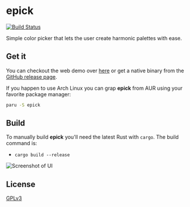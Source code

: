 # epick

[![Build Status](https://github.com/wojciechkepka/epick/workflows/epick%20CI/badge.svg)](https://github.com/wojciechkepka/epick/actions?query=workflow%3A%22epic+CI%22)

Simple color picker that lets the user create harmonic palettes with ease.

## Get it

You can checkout the web demo over [here](https://wojciechkepka.github.io/epick/) or get a native binary from the [GitHub release page](https://github.com/wojciechkepka/epick/releases).

If you happen to use Arch Linux you can grap **epick** from AUR using your favorite package manager:
```bash
paru -S epick
```

## Build

To manually build **epick** you'll need the latest Rust with `cargo`. The build command is:
- `cargo build --release`


![Screenshot of UI](https://github.com/wojciechkepka/epick/blob/master/assets/ui.png)


## License
[GPLv3](https://github.com/wojciechkepka/epick/blob/master/LICENSE)
